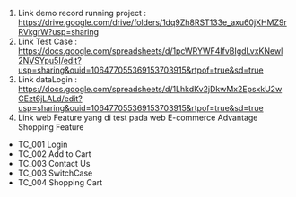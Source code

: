 1. Link demo record running project : https://drive.google.com/drive/folders/1dq9Zh8RST133e_axu60jXHMZ9rRVkgrW?usp=sharing
2. Link Test Case : https://docs.google.com/spreadsheets/d/1pcWRYWF4lfvBIgdLvxKNewl2NVSYpu5I/edit?usp=sharing&ouid=106477055369153703915&rtpof=true&sd=true
3. Link dataLogin : https://docs.google.com/spreadsheets/d/1LhkdKv2jDkwMx2EpsxkU2wCEzt6jLALd/edit?usp=sharing&ouid=106477055369153703915&rtpof=true&sd=true
4. Link web Feature yang di test pada web E-commerce Advantage Shopping
Feature

- TC_001 Login
- TC_002 Add to Cart
- TC_003 Contact Us
- TC_003 SwitchCase
- TC_004 Shopping Cart
